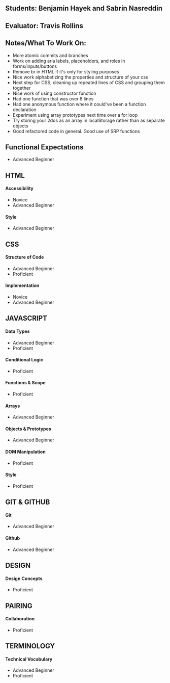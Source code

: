 ## Students: Benjamin Hayek and Sabrin Nasreddin
## Evaluator: Travis Rollins
## Notes/What To Work On:

* More atomic commits and branches
* Work on adding aria labels, placeholders, and roles in forms/inputs/buttons
* Remove br in HTML if it's only for styling purposes
* Nice work alphabetizing the properties and structure of your css
* Next step for CSS, cleaning up repeated lines of CSS and grouping them together
* Nice work of using constructor function
* Had one function that was over 8 lines
* Had one anonymous function where it could've been a function declaration
* Experiment using array prototypes next time over a for loop
* Try storing your 2dos as an array in localStorage rather than as separate objects
* Good refactored code in general.  Good use of SRP functions

## Functional Expectations

* Advanced Beginner  

## HTML

#### Accessibility

* Novice  
* Advanced Beginner  

#### Style

* Advanced Beginner  


## CSS

#### Structure of Code

* Advanced Beginner  
* Proficient  

#### Implementation

* Novice  
* Advanced Beginner  


## JAVASCRIPT

#### Data Types

* Advanced Beginner  
* Proficient  

#### Conditional Logic

* Proficient  

#### Functions & Scope

* Proficient  

#### Arrays

* Advanced Beginner  

#### Objects & Prototypes

* Advanced Beginner  

#### DOM Manipulation

* Proficient  

#### Style

* Proficient  


## GIT & GITHUB

#### Git

* Advanced Beginner  

#### Github

* Advanced Beginner  

## DESIGN

#### Design Concepts

* Proficient  


## PAIRING

#### Collaboration

* Proficient  

## TERMINOLOGY

#### Technical Vocabulary

* Advanced Beginner
* Proficient

